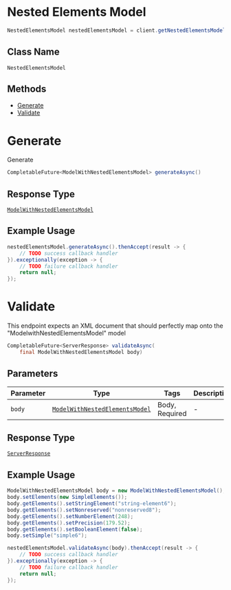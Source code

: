 # Nested Elements Model

```java
NestedElementsModel nestedElementsModel = client.getNestedElementsModel();
```

## Class Name

`NestedElementsModel`

## Methods

* [Generate](/doc/controllers/nested-elements-model.md#generate)
* [Validate](/doc/controllers/nested-elements-model.md#validate)


# Generate

Generate

```java
CompletableFuture<ModelWithNestedElementsModel> generateAsync()
```

## Response Type

[`ModelWithNestedElementsModel`](/doc/models/model-with-nested-elements-model.md)

## Example Usage

```java
nestedElementsModel.generateAsync().thenAccept(result -> {
    // TODO success callback handler
}).exceptionally(exception -> {
    // TODO failure callback handler
    return null;
});
```


# Validate

This endpoint expects an XML document that should perfectly map onto the "ModelwithNestedElementsModel" model

```java
CompletableFuture<ServerResponse> validateAsync(
    final ModelWithNestedElementsModel body)
```

## Parameters

| Parameter | Type | Tags | Description |
|  --- | --- | --- | --- |
| `body` | [`ModelWithNestedElementsModel`](/doc/models/model-with-nested-elements-model.md) | Body, Required | - |

## Response Type

[`ServerResponse`](/doc/models/server-response.md)

## Example Usage

```java
ModelWithNestedElementsModel body = new ModelWithNestedElementsModel();
body.setElements(new SimpleElements());
body.getElements().setStringElement("string-element6");
body.getElements().setNonreserved("nonreserved8");
body.getElements().setNumberElement(248);
body.getElements().setPrecision(179.52);
body.getElements().setBooleanElement(false);
body.setSimple("simple6");

nestedElementsModel.validateAsync(body).thenAccept(result -> {
    // TODO success callback handler
}).exceptionally(exception -> {
    // TODO failure callback handler
    return null;
});
```

